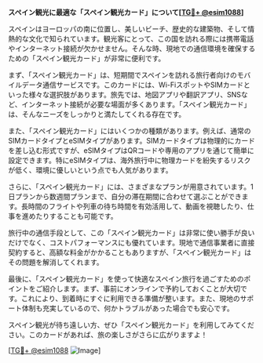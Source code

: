 **スペイン観光に最適な「スペイン観光カード」について[[TG💪+ @esim1088](https://t.me/s/esim1088)]**

スペインはヨーロッパの南に位置し、美しいビーチ、歴史的な建築物、そして情熱的な文化で知られています。観光客にとって、この国を訪れる際には携帯電話やインターネット接続が欠かせません。そんな時、現地での通信環境を確保するための「スペイン観光カード」が非常に便利です。

まず、「スペイン観光カード」は、短期間でスペインを訪れる旅行者向けのモバイルデータ通信サービスです。このカードには、Wi-FiスポットやSIMカードといった様々な選択肢があります。旅先では、地図アプリや翻訳アプリ、SNSなど、インターネット接続が必要な場面が多くあります。「スペイン観光カード」は、そんなニーズをしっかりと満たしてくれる存在です。

また、「スペイン観光カード」にはいくつかの種類があります。例えば、通常のSIMカードタイプとeSIMタイプがあります。SIMカードタイプは物理的にカードを差し込む形式ですが、eSIMタイプはQRコードや専用のアプリを通じて簡単に設定できます。特にeSIMタイプは、海外旅行中に物理カードを紛失するリスクが低く、環境に優しいという点でも人気があります。

さらに、「スペイン観光カード」には、さまざまなプランが用意されています。1日プランから数週間プランまで、自分の滞在期間に合わせて選ぶことができます。長時間のフライトや列車の待ち時間を有効活用して、動画を視聴したり、仕事を進めたりすることも可能です。

旅行中の通信手段として、この「スペイン観光カード」は非常に使い勝手が良いだけでなく、コストパフォーマンスにも優れています。現地で通信事業者に直接契約すると、高額な料金がかかることもありますが、「スペイン観光カード」はその問題を解消してくれます。

最後に、「スペイン観光カード」を使って快適なスペイン旅行を過ごすためのポイントをご紹介します。まず、事前にオンラインで予約しておくことが大切です。これにより、到着時にすぐに利用できる準備が整います。また、現地のサポート体制も充実しているので、何かトラブルがあった場合でも安心です。

スペイン観光が待ち遠しい方、ぜひ「スペイン観光カード」を利用してみてください。このカードがあれば、旅の楽しさがさらに広がりますよ！

[[TG💪+ @esim1088](https://t.me/s/esim1088) ![Image](https://i.postimg.cc/Y0z9fWf4/image.png)]